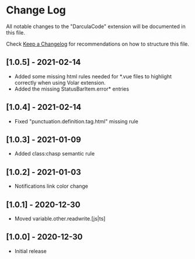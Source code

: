 # Change Log

All notable changes to the "DarculaCode" extension will be documented in this file.

Check [Keep a Changelog](http://keepachangelog.com/) for recommendations on how to structure this file.

## [1.0.5] - 2021-02-14

- Added some missing html rules needed for \*.vue files to highlight correctly when using Volar extension.
- Added the missing StatusBarItem.error\* entries

## [1.0.4] - 2021-02-14

- Fixed "punctuation.definition.tag.html" missing rule

## [1.0.3] - 2021-01-09

- Added class:chasp semantic rule

## [1.0.2] - 2021-01-03

- Notifications link color change

## [1.0.1] - 2020-12-30

- Moved variable.other.readwrite.[js|ts]

## [1.0.0] - 2020-12-30

- Initial release
